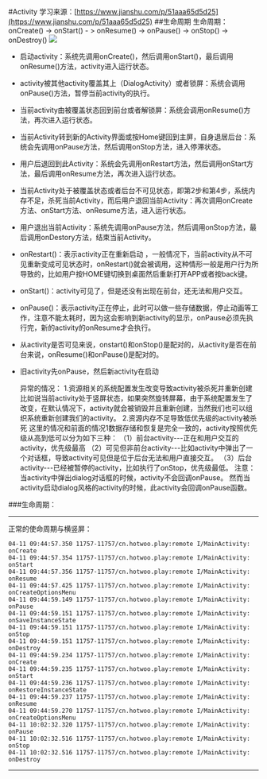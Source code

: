 #Activity   学习来源：[https://www.jianshu.com/p/51aaa65d5d25](https://www.jianshu.com/p/51aaa65d5d25)
##生命周期
	生命周期：onCreate() -> onStart() - > onResume() -> onPause() -> onStop() -> onDestroy()
![](https://i.imgur.com/G6Dhu5N.png)

- 启动activity：系统先调用onCreate()，然后调用onStart()，最后调用onResume()方法，activity进入运行状态。
- activity被其他activity覆盖其上（DialogActivity）或者锁屏：系统会调用onPause()方法，暂停当前activity的执行。
- 当前activity由被覆盖状态回到前台或者解锁屏：系统会调用onResume()方法，再次进入运行状态。
- 当前Activity转到新的Activity界面或按Home键回到主屏，自身退居后台：系统会先调用onPause方法，然后调用onStop方法，进入停滞状态。
- 用户后退回到此Activity：系统会先调用onRestart方法，然后调用onStart方法，最后调用onResume方法，再次进入运行状态。
- 当前Activity处于被覆盖状态或者后台不可见状态，即第2步和第4步，系统内存不足，杀死当前Activity，而后用户退回当前Activity：再次调用onCreate方法、onStart方法、onResume方法，进入运行状态。
- 用户退出当前Activity：系统先调用onPause方法，然后调用onStop方法，最后调用onDestory方法，结束当前Activity。
- onRestart()：表示activity正在重新启动 ，一般情况下，当前activity从不可见重新变成可见状态时，onRestart()就会被调用，这种情形一般是用户行为所导致的，比如用户按HOME键切换到桌面然后重新打开APP或者按back键。
- onStart()：activity可见了，但是还没有出现在前台，还无法和用户交互。
- onPause()：表示activity正在停止，此时可以做一些存储数据，停止动画等工作，注意不能太耗时，因为这会影响到新activity的显示，onPause必须先执行完，新的activity的onResume才会执行。
- 从activity是否可见来说，onstart()和onStop()是配对的，从activity是否在前台来说，onResume()和onPause()是配对的。
- 旧activity先onPause，然后新activity在启动

    异常的情况：
    1.资源相关的系统配置发生改变导致activity被杀死并重新创建
    比如说当前activity处于竖屏状态，如果突然旋转屏幕，由于系统配置发生了改变，在默认情况下，activity就会被销毁并且重新创建，当然我们也可以组织系统重新创建我们的activity。
    2.资源内存不足导致低优先级的activity被杀死
    这里的情况和前面的情况1数据存储和恢复是完全一致的，activity按照优先级从高到低可以分为如下三种：
    （1）前台activity---正在和用户交互的activity，优先级最高
    （2）可见但非前台activity---比如activity中弹出了一个对话框，导致activity可见但是位于后台无法和用户直接交互。
    （3）后台activity---已经被暂停的activity，比如执行了onStop，优先级最低。
	注意：当activity中弹出dialog对话框的时候，activity不会回调onPause。
	然而当activity启动dialog风格的activity的时候，此activity会回调onPause函数。

	
###生命周期：
 
----------
正常的使命周期与横竖屏：

	04-11 09:44:57.350 11757-11757/cn.hotwoo.play:remote I/MainActivity: onCreate
	04-11 09:44:57.354 11757-11757/cn.hotwoo.play:remote I/MainActivity: onStart
	04-11 09:44:57.356 11757-11757/cn.hotwoo.play:remote I/MainActivity: onResume
	04-11 09:44:57.425 11757-11757/cn.hotwoo.play:remote I/MainActivity: onCreateOptionsMenu
	04-11 09:44:59.149 11757-11757/cn.hotwoo.play:remote I/MainActivity: onPause
	04-11 09:44:59.151 11757-11757/cn.hotwoo.play:remote I/MainActivity: onSaveInstanceState
	04-11 09:44:59.151 11757-11757/cn.hotwoo.play:remote I/MainActivity: onStop
	04-11 09:44:59.151 11757-11757/cn.hotwoo.play:remote I/MainActivity: onDestroy
	04-11 09:44:59.234 11757-11757/cn.hotwoo.play:remote I/MainActivity: onCreate
	04-11 09:44:59.235 11757-11757/cn.hotwoo.play:remote I/MainActivity: onStart
	04-11 09:44:59.236 11757-11757/cn.hotwoo.play:remote I/MainActivity: onRestoreInstanceState
	04-11 09:44:59.237 11757-11757/cn.hotwoo.play:remote I/MainActivity: onResume
	04-11 09:44:59.270 11757-11757/cn.hotwoo.play:remote I/MainActivity: onCreateOptionsMenu
	04-11 10:02:32.320 11757-11757/cn.hotwoo.play:remote I/MainActivity: onPause
	04-11 10:02:32.516 11757-11757/cn.hotwoo.play:remote I/MainActivity: onStop
	04-11 10:02:32.516 11757-11757/cn.hotwoo.play:remote I/MainActivity: onDestroy


----------
